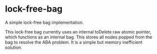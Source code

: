 # lock-free-bag
A simple lock-free bag implementation.

This lock-free bag currently uses an internal toDelete raw atomic pointer, which functions as an internal bag. This stores all nodes popped from the bag to resolve the ABA problem. It is a simple but memory inefficient solution.
